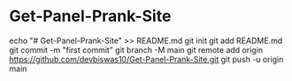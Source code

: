 # Get-Panel-Prank-Site
echo "# Get-Panel-Prank-Site" >> README.md
git init
git add README.md
git commit -m "first commit"
git branch -M main
git remote add origin https://github.com/devbiswas10/Get-Panel-Prank-Site.git
git push -u origin main
